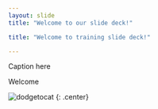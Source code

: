```yaml
---
layout: slide
title: "Welcome to our slide deck!"

title: "Welcome to training slide deck!"

---
```


Caption here

Welcome

![dodgetocat](https://octodex.github.com/images/dodgetocat_v2.png)
{: .center}
